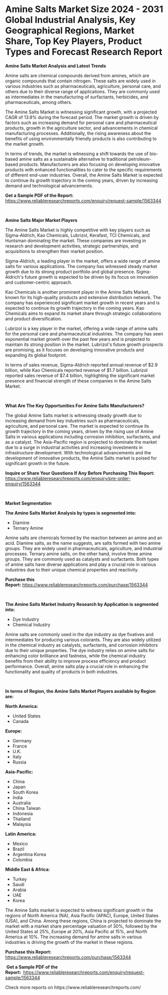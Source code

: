<p><h1>Amine Salts Market Size 2024 - 2031 Global Industrial Analysis, Key Geographical Regions, Market Share, Top Key Players, Product Types and Forecast Research Report</h1></p><p><strong>Amine Salts Market Analysis and Latest Trends</strong></p>
<p><p>Amine salts are chemical compounds derived from amines, which are organic compounds that contain nitrogen. These salts are widely used in various industries such as pharmaceuticals, agriculture, personal care, and others due to their diverse range of applications. They are commonly used as intermediates in the manufacturing of surfactants, herbicides, and pharmaceuticals, among others.</p><p>The Amine Salts Market is witnessing significant growth, with a projected CAGR of 13.8% during the forecast period. The market growth is driven by factors such as increasing demand for personal care and pharmaceutical products, growth in the agriculture sector, and advancements in chemical manufacturing processes. Additionally, the rising awareness about the benefits of using environmentally friendly products is also contributing to the market growth.</p><p>In terms of trends, the market is witnessing a shift towards the use of bio-based amine salts as a sustainable alternative to traditional petroleum-based products. Manufacturers are also focusing on developing innovative products with enhanced functionalities to cater to the specific requirements of different end-user industries. Overall, the Amine Salts Market is expected to continue its growth trajectory in the coming years, driven by increasing demand and technological advancements.</p></p>
<p><strong>Get a Sample PDF of the Report:&nbsp;</strong> <a href="https://www.reliableresearchreports.com/enquiry/request-sample/1563344">https://www.reliableresearchreports.com/enquiry/request-sample/1563344</a></p>
<p>&nbsp;</p>
<p><strong>Amine Salts Major Market Players</strong></p>
<p><p>The Amine Salts Market is highly competitive with key players such as Sigma-Aldrich, Kao Chemicals, Lubrizol, Kerafast, TCI Chemicals, and Huntsman dominating the market. These companies are investing in research and development activities, strategic partnerships, and acquisitions to strengthen their market position.</p><p>Sigma-Aldrich, a leading player in the market, offers a wide range of amine salts for various applications. The company has witnessed steady market growth due to its strong product portfolio and global presence. Sigma-Aldrich's future growth is expected to be driven by its focus on innovation and customer-centric approach.</p><p>Kao Chemicals is another prominent player in the Amine Salts Market, known for its high-quality products and extensive distribution network. The company has experienced significant market growth in recent years and is expected to continue its growth trajectory in the coming years. Kao Chemicals aims to expand its market share through strategic collaborations and product diversification.</p><p>Lubrizol is a key player in the market, offering a wide range of amine salts for the personal care and pharmaceutical industries. The company has seen exponential market growth over the past few years and is projected to maintain its strong position in the market. Lubrizol's future growth prospects are promising, as it focuses on developing innovative products and expanding its global footprint.</p><p>In terms of sales revenue, Sigma-Aldrich reported annual revenue of $2.9 billion, while Kao Chemicals reported revenue of $1.7 billion. Lubrizol reported sales revenue of $7.4 billion, highlighting the significant market presence and financial strength of these companies in the Amine Salts Market.</p></p>
<p>&nbsp;</p>
<p><strong>What Are The Key Opportunities For Amine Salts Manufacturers?</strong></p>
<p><p>The global Amine Salts market is witnessing steady growth due to increasing demand from key industries such as pharmaceuticals, agriculture, and personal care. The market is expected to continue its growth trajectory in the coming years, driven by the rising use of Amine Salts in various applications including corrosion inhibition, surfactants, and as a catalyst. The Asia-Pacific region is projected to dominate the market due to a surge in industrial activities and increasing investments in infrastructure development. With technological advancements and the development of innovative products, the Amine Salts market is poised for significant growth in the future.</p></p>
<p><strong>Inquire or Share Your Questions If Any Before Purchasing This Report:</strong> <a href="https://www.reliableresearchreports.com/enquiry/pre-order-enquiry/1563344">https://www.reliableresearchreports.com/enquiry/pre-order-enquiry/1563344</a></p>
<p>&nbsp;</p>
<p><strong>Market Segmentation</strong></p>
<p><strong>The Amine Salts Market Analysis by types is segmented into:</strong></p>
<p><ul><li>Diamine</li><li>Ternary Amine</li></ul></p>
<p><p>Amine salts are chemicals formed by the reaction between an amine and an acid. Diamine salts, as the name suggests, are salts formed with two amine groups. They are widely used in pharmaceuticals, agriculture, and industrial processes. Ternary amine salts, on the other hand, involve three amine groups. They are commonly used as catalysts and surfactants. Both types of amine salts have diverse applications and play a crucial role in various industries due to their unique chemical properties and reactivity.</p></p>
<p><strong>Purchase this Report:&nbsp;</strong><a href="https://www.reliableresearchreports.com/purchase/1563344">https://www.reliableresearchreports.com/purchase/1563344</a></p>
<p>&nbsp;</p>
<p><strong>The Amine Salts Market Industry Research by Application is segmented into:</strong></p>
<p><ul><li>Dye Industry</li><li>Chemical Industry</li></ul></p>
<p><p>Amine salts are commonly used in the dye industry as dye fixatives and intermediates for producing various colorants. They are also widely utilized in the chemical industry as catalysts, surfactants, and corrosion inhibitors due to their unique properties. The dye industry relies on amine salts for enhancing color brilliance and fastness, while the chemical industry benefits from their ability to improve process efficiency and product performance. Overall, amine salts play a crucial role in enhancing the functionality and quality of products in both industries.</p></p>
<p>&nbsp;</p>
<p><strong>In terms of Region, the Amine Salts Market Players available by Region are:</strong></p>
<p>
    <p> <strong> North America: </strong>
        <ul>
            <li>United States</li>
            <li>Canada</li>
        </ul>
        </p> 
    <p> <strong> Europe: </strong>
        <ul>
            <li>Germany</li>
            <li>France</li>
            <li>U.K.</li>
            <li>Italy</li>
            <li>Russia</li>
        </ul>
        </p> 
    <p> <strong> Asia-Pacific: </strong>
        <ul>
            <li>China</li>
            <li>Japan</li>
            <li>South Korea</li>
            <li>India</li>
            <li>Australia</li>
            <li>China Taiwan</li>
            <li>Indonesia</li>
            <li>Thailand</li>
            <li>Malaysia</li>
        </ul>
        </p> 
    <p> <strong> Latin America: </strong>
        <ul>
            <li>Mexico</li>
            <li>Brazil</li>
            <li>Argentina Korea</li>
            <li>Colombia</li>
        </ul>
        </p> 
    <p> <strong> Middle East & Africa: </strong>
        <ul>
            <li>Turkey</li>
            <li>Saudi</li>
            <li>Arabia</li>
            <li>UAE</li>
            <li>Korea</li>
        </ul>
    </p>
    </p>
<p><p>The Amine Salts market is expected to witness significant growth in the regions of North America (NA), Asia Pacific (APAC), Europe, United States (USA), and China. Among these regions, China is projected to dominate the market with a market share percentage valuation of 30%, followed by the United States at 25%, Europe at 20%, Asia Pacific at 15%, and North America at 10%. The increasing demand for amine salts in various industries is driving the growth of the market in these regions.</p></p>
<p><strong>Purchase this Report: </strong><a href="https://www.reliableresearchreports.com/purchase/1563344">https://www.reliableresearchreports.com/purchase/1563344</a></p>
<p>&nbsp;<strong>Get a Sample PDF of the Report:&nbsp;&nbsp;</strong><a href="https://www.reliableresearchreports.com/enquiry/request-sample/1563344">https://www.reliableresearchreports.com/enquiry/request-sample/1563344</a></p>
<p><strong></strong></p>
<p>Check more reports on https://www.reliableresearchreports.com/</p>